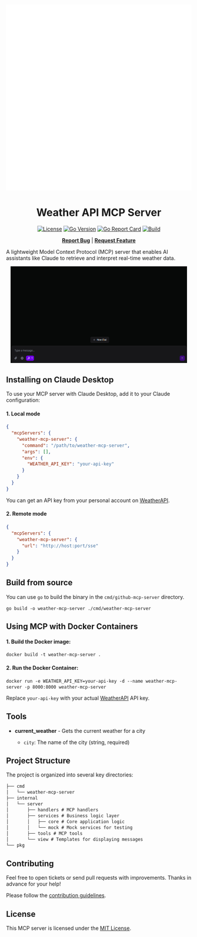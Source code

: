 <div align="center">
<img alt="example output template" src="assets/weather.svg">

<h1>Weather API MCP Server</h1>

[![License](https://img.shields.io/badge/license-MIT-red.svg)](LICENSE)
[![Go Version](https://img.shields.io/github/go-mod/go-version/TuanKiri/weather-mcp-server)](go.mod)
[![Go Report Card](https://goreportcard.com/badge/github.com/TuanKiri/weather-mcp-server?cache)](https://goreportcard.com/report/github.com/TuanKiri/weather-mcp-server)
[![Build](https://github.com/TuanKiri/weather-mcp-server/workflows/Build/badge.svg)](https://github.com/TuanKiri/weather-mcp-server/actions?workflow=Build)

<strong>[Report Bug](https://github.com/TuanKiri/weather-mcp-server/issues/new?assignees=&labels=bug&projects=&template=bug_report.yml)</strong> | <strong>[Request Feature](https://github.com/TuanKiri/weather-mcp-server/issues/new?assignees=&labels=enhancement&projects=&template=feature_request.yml)</strong>

</div>

A lightweight Model Context Protocol (MCP) server that enables AI assistants like Claude to retrieve and interpret real-time weather data.

<div align="center">
<img alt="demo example" src="assets/weather.gif" width="480">
</div>

## Installing on Claude Desktop

To use your MCP server with Claude Desktop, add it to your Claude configuration:

#### 1. Local mode

```json
{
  "mcpServers": {
    "weather-mcp-server": {
      "command": "/path/to/weather-mcp-server",
      "args": [],
      "env": {
        "WEATHER_API_KEY": "your-api-key"
      }
    }
  }
}
```

You can get an API key from your personal account on [WeatherAPI](https://www.weatherapi.com/my/).

#### 2. Remote mode

```json
{
  "mcpServers": {
    "weather-mcp-server": {
      "url": "http://host:port/sse"
    }
  }
}
```

## Build from source

You can use `go` to build the binary in the `cmd/github-mcp-server` directory.

```shell
go build -o weather-mcp-server ./cmd/weather-mcp-server
```

## Using MCP with Docker Containers

#### 1. Build the Docker image:

```shell
docker build -t weather-mcp-server .
```

#### 2. Run the Docker Container:

```shell
docker run -e WEATHER_API_KEY=your-api-key -d --name weather-mcp-server -p 8000:8000 weather-mcp-server
```

Replace `your-api-key` with your actual [WeatherAPI](https://www.weatherapi.com/my/) API key.

## Tools

- **current_weather** - Gets the current weather for a city

  - `city`: The name of the city (string, required)

## Project Structure

The project is organized into several key directories:

```shell
├── cmd
│   └── weather-mcp-server
├── internal
│   └── server
│       ├── handlers # MCP handlers
│       ├── services # Business logic layer
│       │   ├── core # Core application logic
│       │   └── mock # Mock services for testing
│       ├── tools # MCP tools
│       └── view # Templates for displaying messages
└── pkg
```

## Contributing

Feel free to open tickets or send pull requests with improvements. Thanks in advance for your help!

Please follow the [contribution guidelines](.github/CONTRIBUTING.md).

## License

This MCP server is licensed under the [MIT License](LICENSE).
